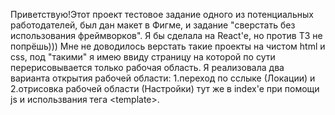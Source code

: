 Приветствую!Этот проект тестовое задание одного из потенциальных работодателей, был дан макет в Фигме, и задание "сверстать без использования фреймворков". Я бы сделала на React'е, но против ТЗ не попрёшь))) Мне не доводилось верстать такие проекты на чистом html и css, под "такими" я имею ввиду страницу на которой по сути перерисовывается только рабочая область. Я реализовала два варианта открытия рабочей области: 
1.переход по сслыке (Локации) и 
2.отрисовка рабочей области (Настройки) тут же в index'e при помощи js и использвания тега &lt;template&gt;. 
